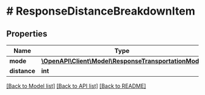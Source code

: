 # # ResponseDistanceBreakdownItem

## Properties

Name | Type | Description | Notes
------------ | ------------- | ------------- | -------------
**mode** | [**\OpenAPI\Client\Model\ResponseTransportationMode**](ResponseTransportationMode.md) |  |
**distance** | **int** |  |

[[Back to Model list]](../../README.md#models) [[Back to API list]](../../README.md#endpoints) [[Back to README]](../../README.md)
